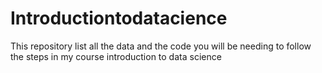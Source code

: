 # Introductiontodatacience
This repository list all the data and the code you will be needing to follow the steps in my course introduction to data science
